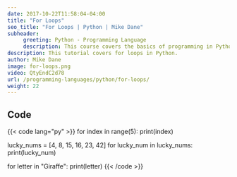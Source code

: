 ```yaml
---
date: 2017-10-22T11:58:04-04:00
title: "For Loops"
seo_title: "For Loops | Python | Mike Dane"
subheader:
     greeting: Python - Programming Language
     description: This course covers the basics of programming in Python. Work your way through the videos/articles and I'll teach you everything you need to know to start your programming journey!
description: This tutorial covers for loops in Python.
author: Mike Dane
image: for-loops.png
video: QtyEndC2d78
url: /programming-languages/python/for-loops/
weight: 22
---
```


## Code

{{< code lang="py" >}}
for index in range(5):
    print(index)

lucky_nums = [4, 8, 15, 16, 23, 42]
for lucky_num in lucky_nums:
    print(lucky_num)

for letter in "Giraffe":
    print(letter)
{{< /code >}}